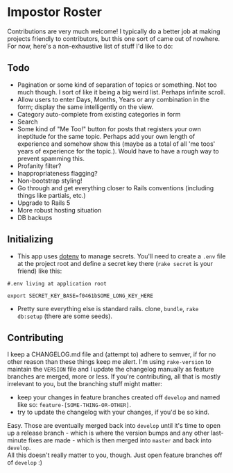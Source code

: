 # Impostor Roster

Contributions are very much welcome! I typically do a better job at making
projects friendly to contributors, but this one sort of came out of nowhere.
For now, here's a non-exhaustive list of stuff I'd like to do:

## Todo

- Pagination or some kind of separation of topics or something. Not too much
  though. I sort of like it being a big weird list. Perhaps infinite scroll.
- Allow users to enter Days, Months, Years or any combination in the form;
  display the same intelligently on the view.
- Category auto-complete from existing categories in form
- Search
- Some kind of "Me Too!" button for posts that registers your own ineptitude
  for the same topic. Perhaps add your own length of experience and somehow
    show this (maybe as a total of all 'me toos' years of experience for the
    topic.). Would have to have a rough way to prevent spamming this.
- Profanity filter?
- Inappropriateness flagging?
- Non-bootstrap styling!
- Go through and get everything closer to Rails conventions (including things
  like partials, etc.)
- Upgrade to Rails 5
- More robust hosting situation
- DB backups

## Initializing

- This app uses [dotenv](https://github.com/bkeepers/dotenv) to manage secrets.
  You'll need to create a `.env` file at the project root and define a secret
  key there (`rake secret` is your friend) like this:

```
#.env living at application root

export SECRET_KEY_BASE=f0461bSOME_LONG_KEY_HERE
```

- Pretty sure everything else is standard rails. clone, `bundle`, `rake db:setup` (there are some seeds).

## Contributing

I keep a CHANGELOG.md file and (attempt to) adhere to semver, if for no other reason than these things keep me alert. I'm using `rake-version` to maintain the `VERSION` file and I update the changelog manually as feature branches are merged, more or less. If you're contributing, all that is mostly irrelevant to you, but the branching stuff might matter:

- keep your changes in feature branches created off `develop` and named like so: `feature-[SOME-THING-OR-OTHER]`.
- try to update the changelog with your changes, if you'd be so kind.

Easy. Those are eventually merged back into `develop` until it's time to open up a release branch - which is where the version bumps and any other last-minute fixes are made - which is then merged into `master` and back into `develop`.  
All this doesn't really matter to you, though. Just open feature branches off of `develop` :)
